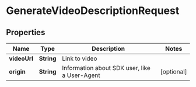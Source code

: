 

# GenerateVideoDescriptionRequest


## Properties

| Name | Type | Description | Notes |
|------------ | ------------- | ------------- | -------------|
|**videoUrl** | **String** | Link to video |  |
|**origin** | **String** | Information about SDK user, like a User-Agent |  [optional] |



